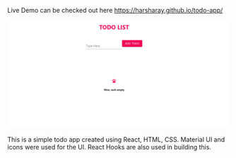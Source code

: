 Live Demo can be checked out here https://harsharay.github.io/todo-app/

![Website Preview](https://github.com/harsharay/todo-app/blob/master/TodoList.png)

This is a simple todo app created using React, HTML, CSS. Material UI and icons were used for the UI. React Hooks are also used in building this.

